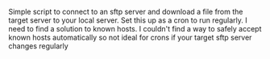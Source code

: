 Simple script to connect to an sftp server and download a file from the target server to your local server.
Set this up as a cron to run regularly.
I need to find a solution to known hosts. I couldn't find a way to safely accept known hosts automatically so not ideal for crons if your target sftp server changes regularly 
